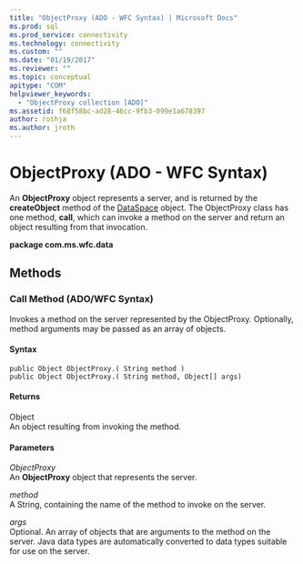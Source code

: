```yaml
---
title: "ObjectProxy (ADO - WFC Syntax) | Microsoft Docs"
ms.prod: sql
ms.prod_service: connectivity
ms.technology: connectivity
ms.custom: ""
ms.date: "01/19/2017"
ms.reviewer: ""
ms.topic: conceptual
apitype: "COM"
helpviewer_keywords: 
  - "ObjectProxy collection [ADO]"
ms.assetid: f68f58bc-ad28-46cc-9fb3-099e1a678397
author: rothja
ms.author: jroth
---
```

# ObjectProxy (ADO - WFC Syntax)
An **ObjectProxy** object represents a server, and is returned by the **createObject** method of the [DataSpace](../../../ado/reference/rds-api/dataspace-object-rds.md) object. The ObjectProxy class has one method, **call**, which can invoke a method on the server and return an object resulting from that invocation.  
  
 **package com.ms.wfc.data**  
  
## Methods  
  
### Call Method (ADO/WFC Syntax)  
 Invokes a method on the server represented by the ObjectProxy. Optionally, method arguments may be passed as an array of objects.  
  
#### Syntax  
  
```  
public Object ObjectProxy.( String method )  
public Object ObjectProxy.( String method, Object[] args)  
```  
  
#### Returns  
 Object  
 An object resulting from invoking the method.  
  
#### Parameters  
 *ObjectProxy*  
 An **ObjectProxy** object that represents the server.  
  
 *method*  
 A String, containing the name of the method to invoke on the server.  
  
 *args*  
 Optional. An array of objects that are arguments to the method on the server. Java data types are automatically converted to data types suitable for use on the server.
